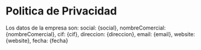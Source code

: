 # Politica de Privacidad

Los datos de la empresa son:
    social: {social},
    nombreComercial: {nombreComercial},
    cif: {cif},
    direccion: {direccion},
    email: {email},
    website: {website},
    fecha: {fecha}
